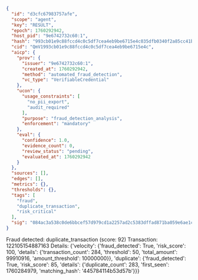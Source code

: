 ```json
{
  "id": "d3cfc67983757afe",
  "scope": "agent",
  "key": "RESULT",
  "epoch": 1760292942,
  "host_pid": "9e6742732c60:1",
  "hash": "993cb01e9c88fccd4c0c5df7cea4eb9be6715e4c035dfb0340f2a85cc41b4b06",
  "cid": "QmV1993cb01e9c88fccd4c0c5df7cea4eb9be6715e4c",
  "aicp": {
    "prov": {
      "issuer": "9e6742732c60:1",
      "created_at": 1760292942,
      "method": "automated_fraud_detection",
      "vc_type": "VerifiableCredential"
    },
    "ucon": {
      "usage_constraints": [
        "no_pii_export",
        "audit_required"
      ],
      "purpose": "fraud_detection_analysis",
      "enforcement": "mandatory"
    },
    "eval": {
      "confidence": 1.0,
      "evidence_count": 0,
      "review_status": "pending",
      "evaluated_at": 1760292942
    }
  },
  "sources": [],
  "edges": [],
  "metrics": {},
  "thresholds": {},
  "tags": [
    "fraud",
    "duplicate_transaction",
    "risk_critical"
  ],
  "sig": "084ac3a538c0de6bbcef57d979cd1a2257ad2c5383dffad871ba059e6ae1ce2c"
}
```

Fraud detected: duplicate_transaction (score: 92)
Transaction: 122105154887163
Details: {'velocity': {'fraud_detected': True, 'risk_score': 100, 'details': {'transaction_count': 284, 'threshold': 50, 'total_amount': 99910916, 'amount_threshold': 10000000}}, 'duplicate': {'fraud_detected': True, 'risk_score': 85, 'details': {'duplicate_count': 283, 'first_seen': 1760284979, 'matching_hash': '445784114b53d57b'}}}